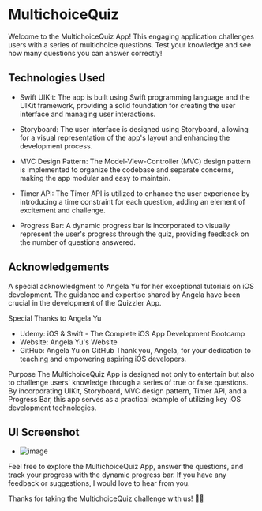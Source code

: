 # MultichoiceQuiz
Welcome to the MultichoiceQuiz App! This engaging application challenges users with a series of multichoice questions. Test your knowledge and see how many questions you can answer correctly!

## Technologies Used
- Swift UIKit: The app is built using Swift programming language and the UIKit framework, providing a solid foundation for creating the user interface and managing user interactions.

- Storyboard: The user interface is designed using Storyboard, allowing for a visual representation of the app's layout and enhancing the development process.

- MVC Design Pattern: The Model-View-Controller (MVC) design pattern is implemented to organize the codebase and separate concerns, making the app modular and easy to maintain.

- Timer API: The Timer API is utilized to enhance the user experience by introducing a time constraint for each question, adding an element of excitement and challenge.

- Progress Bar: A dynamic progress bar is incorporated to visually represent the user's progress through the quiz, providing feedback on the number of questions answered.

## Acknowledgements
A special acknowledgment to Angela Yu for her exceptional tutorials on iOS development. The guidance and expertise shared by Angela have been crucial in the development of the Quizzler App.

Special Thanks to Angela Yu
* Udemy: iOS & Swift - The Complete iOS App Development Bootcamp
* Website: Angela Yu's Website
* GitHub: Angela Yu on GitHub
Thank you, Angela, for your dedication to teaching and empowering aspiring iOS developers.

Purpose
The MultichoiceQuiz App is designed not only to entertain but also to challenge users' knowledge through a series of true or false questions. By incorporating UIKit, Storyboard, MVC design pattern, Timer API, and a Progress Bar, this app serves as a practical example of utilizing key iOS development technologies.

## UI Screenshot
- ![image](https://github.com/Korede612/MultichoiceQuiz/assets/109530097/6a715bdf-f3b6-401a-93d4-6dd7dbee25f0)



Feel free to explore the MultichoiceQuiz App, answer the questions, and track your progress with the dynamic progress bar. If you have any feedback or suggestions, I would love to hear from you.

Thanks for taking the MultichoiceQuiz challenge with us! 🧠🚀
